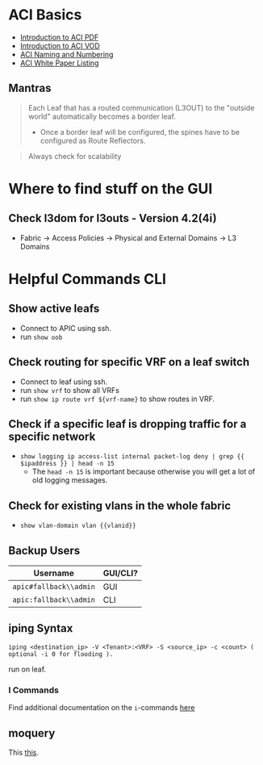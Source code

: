 
# ACI Basics

- [Introduction to ACI PDF](https://www.ciscolive.com/c/dam/r/ciscolive/apjc/docs/2019/pdf/BRKACI-1000.pdf)
- [Introduction to ACI VOD](https://www.ciscolive.com/global/on-demand-library.html?search=ACI&search.technicallevel=scpsSkillLevel_aintroductory#/video/15524933755090013XSm)
- [ACI Naming and Numbering](https://www.cisco.com/c/en/us/td/docs/switches/datacenter/aci/apic/sw/kb/b-Cisco-ACI-Naming-and-Numbering.html)
- [ACI White Paper Listing](https://www.cisco.com/c/en/us/solutions/data-center-virtualization/application-centric-infrastructure/white-paper-listing.html)

## Mantras

> Each Leaf that has a routed communication (L3OUT) to the "outside world" 
> automatically becomes a border leaf.
> - Once a border leaf will be configured, the spines have to be configured
>   as Route Reflectors.

> Always check for scalability

# Where to find stuff on the GUI

## Check l3dom for l3outs - Version 4.2(4i)

- Fabric -> Access Policies -> Physical and External Domains -> L3 Domains

# Helpful Commands CLI

## Show active leafs

- Connect to APIC using ssh.
- run `show oob`

## Check routing for specific VRF on a leaf switch

- Connect to leaf using ssh.
- run `show vrf` to show all VRFs
- run `show ip route vrf ${vrf-name}` to show routes in VRF.

## Check if a specific leaf is dropping traffic for a specific network

- `show logging ip access-list internal packet-log deny | grep {{ $ipaddress }} | head -n 15`
  - The `head -n 15` is important because otherwise you will get a lot of old logging messages.
  
## Check for existing vlans in the whole fabric

- `show vlan-domain vlan {{vlanid}}`

## Backup Users

| Username | GUI/CLI? |
| -------- | -------- |
| `apic#fallback\\admin` | GUI |
| `apic:fallback\\admin` | CLI |

## iping Syntax

```
iping <destination_ip> -V <Tenant>:<VRF> -S <source_ip> -c <count> ( optional -i 0 for flooding ).
```

run on leaf.

### I Commands

Find additional documentation on the `i`-commands [here](https://www.cisco.com/c/en/us/td/docs/switches/datacenter/aci/apic/sw/3-x/cli/inxos/13x/b_ACI_Switch_Command_Ref_13x/b_ACI_Switch_Command_Ref_13x_chapter_0111.pdf)

## moquery

This [this](https://learnwithsalman.com/aci-moquery/).
